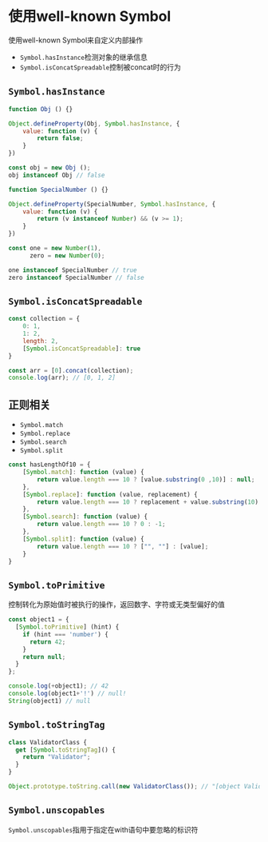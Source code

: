 # 使用well-known Symbol

使用well-known Symbol来自定义内部操作

* `Symbol.hasInstance`检测对象的继承信息
* `Symbol.isConcatSpreadable`控制被concat时的行为

## `Symbol.hasInstance`

```javascript
function Obj () {}

Object.defineProperty(Obj, Symbol.hasInstance, {
    value: function (v) {
        return false;
    }
})

const obj = new Obj ();
obj instanceof Obj // false

function SpecialNumber () {}

Object.defineProperty(SpecialNumber, Symbol.hasInstance, {
    value: function (v) {
        return (v instanceof Number) && (v >= 1);
    }
})

const one = new Number(1),
      zero = new Number(0);

one instanceof SpecialNumber // true
zero instanceof SpecialNumber // false
```

## `Symbol.isConcatSpreadable`

```javascript
const collection = {
    0: 1,
    1: 2,
    length: 2,
    [Symbol.isConcatSpreadable]: true
}

const arr = [0].concat(collection);
console.log(arr); // [0, 1, 2]
```

## 正则相关

* `Symbol.match`
* `Symbol.replace`
* `Symbol.search`
* `Symbol.split`

```javascript
const hasLengthOf10 = {
    [Symbol.match]: function (value) {
        return value.length === 10 ? [value.substring(0 ,10)] : null;
    },
    [Symbol.replace]: function (value, replacement) {
        return value.length === 10 ? replacement + value.substring(10) : value;
    },
    [Symbol.search]: function (value) {
        return value.length === 10 ? 0 : -1;
    },
    [Symbol.split]: function (value) {
        return value.length === 10 ? ["", ""] : [value];
    }
}
```

## `Symbol.toPrimitive`

控制转化为原始值时被执行的操作，返回数字、字符或无类型偏好的值

```javascript
const object1 = {
  [Symbol.toPrimitive] (hint) {
    if (hint === 'number') {
      return 42;
    }
    return null;
  }
};

console.log(+object1); // 42
console.log(object1+'!') // null!
String(object1) // null
```

## `Symbol.toStringTag`

```javascript
class ValidatorClass {
  get [Symbol.toStringTag]() {
    return "Validator";
  }
}

Object.prototype.toString.call(new ValidatorClass()); // "[object Validator]"
```

## `Symbol.unscopables`

`Symbol.unscopables`指用于指定在with语句中要忽略的标识符